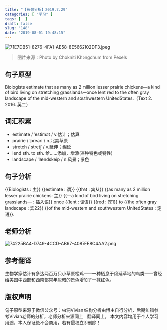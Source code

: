 ```yaml
---
title: "【长句分析】2019.7.29"
categories: [ "学习" ]
tags: [  ]
draft: false
slug: "148"
date: "2019-08-01 19:48:15"
---
```


![71E7DB51-8276-4FA1-AE58-8E5662102DF3.jpeg](http://frytea-data.test.upcdn.net/71E7DB51-8276-4FA1-AE58-8E5662102DF3.jpeg#shadow)
> 图片来源：Photo by Chokniti Khongchum from Pexels

## 句子原型
Biologists estimate that as many as 2 million lesser prairie chickens—a kind of bird living on stretching grasslands—once lent red to the often gray landscape of the mid-western and southwestern UnitedStates.（Text 2. 2016. 英二）

## 词汇积累
- estimate / ˈestimət / v.估计；估算
- prairie / ˈpreəri / n.北美草原 
- stretch / stretʃ / v.延伸；绵延
- lend sth. to sth. 给......添加，增添(某种特色或特性)
- landscape / ˈlændskeip / n.风景；景色

## 句子分析
{{Biologists : 主}} {{estimate :  谓}} {{that : 宾从}} {{as many as 2 million lesser prairie chickens: 主}} {{—a kind of bird living on stretching grasslands— : 插入语}} once {{lent : 谓语}} {{red : 宾1}} to {{the often gray landscape : 宾22}} {{of the mid-western and southwestern UnitedStates : 定语}}.

## 老师分析
![74225BA4-D749-4CCD-AB67-4087EE8C4AA2.png](http://frytea-data.test.upcdn.net/74225BA4-D749-4CCD-AB67-4087EE8C4AA2.png)

## 参考翻译
生物学家估计有多达两百万只小草原松鸡——一种栖息于绵延草地的鸟类——曾经给美国中西部和西南部常年灰暗的景色增加了一抹红色。

## 版权声明
句子原型来源于微信公众号：虫洞Vivian
结构分析由博主自行分析，后期纠错参考Vivian老师的分析，老师分析来源同上，翻译同上。
本文内容均用于个人学习用途，本人保证绝不会商用，若有侵权立即删除！


